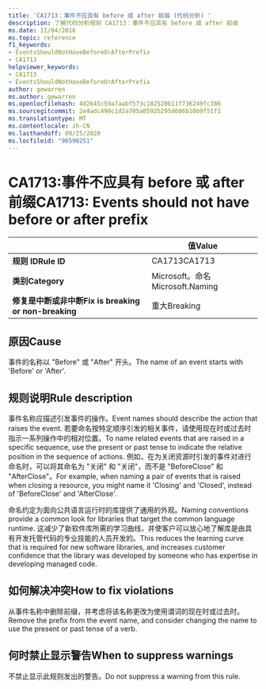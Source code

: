 ```yaml
---
title: 'CA1713：事件不应具有 before 或 after 前缀 (代码分析) '
description: 了解代码分析规则 CA1713：事件不应具有 before 或 after 前缀
ms.date: 11/04/2016
ms.topic: reference
f1_keywords:
- EventsShouldNotHaveBeforeOrAfterPrefix
- CA1713
helpviewer_keywords:
- CA1713
- EventsShouldNotHaveBeforeOrAfterPrefix
author: gewarren
ms.author: gewarren
ms.openlocfilehash: 4d2645c59a7aabf573c182520b11f736249fc386
ms.sourcegitcommit: 2e4adc490c1d2a705a0592b295d606b10b9f51f1
ms.translationtype: MT
ms.contentlocale: zh-CN
ms.lasthandoff: 09/25/2020
ms.locfileid: "96590251"
---
```

# <a name="ca1713-events-should-not-have-before-or-after-prefix"></a><span data-ttu-id="e2d28-103">CA1713:事件不应具有 before 或 after 前缀</span><span class="sxs-lookup"><span data-stu-id="e2d28-103">CA1713: Events should not have before or after prefix</span></span>

| | <span data-ttu-id="e2d28-104">值</span><span class="sxs-lookup"><span data-stu-id="e2d28-104">Value</span></span> |
|-|-|
| <span data-ttu-id="e2d28-105">**规则 ID**</span><span class="sxs-lookup"><span data-stu-id="e2d28-105">**Rule ID**</span></span> |<span data-ttu-id="e2d28-106">CA1713</span><span class="sxs-lookup"><span data-stu-id="e2d28-106">CA1713</span></span>|
| <span data-ttu-id="e2d28-107">**类别**</span><span class="sxs-lookup"><span data-stu-id="e2d28-107">**Category**</span></span> |<span data-ttu-id="e2d28-108">Microsoft。命名</span><span class="sxs-lookup"><span data-stu-id="e2d28-108">Microsoft.Naming</span></span>|
| <span data-ttu-id="e2d28-109">**修复是中断或非中断**</span><span class="sxs-lookup"><span data-stu-id="e2d28-109">**Fix is breaking or non-breaking**</span></span> |<span data-ttu-id="e2d28-110">重大</span><span class="sxs-lookup"><span data-stu-id="e2d28-110">Breaking</span></span>|

## <a name="cause"></a><span data-ttu-id="e2d28-111">原因</span><span class="sxs-lookup"><span data-stu-id="e2d28-111">Cause</span></span>

<span data-ttu-id="e2d28-112">事件的名称以 "Before" 或 "After" 开头。</span><span class="sxs-lookup"><span data-stu-id="e2d28-112">The name of an event starts with 'Before' or 'After'.</span></span>

## <a name="rule-description"></a><span data-ttu-id="e2d28-113">规则说明</span><span class="sxs-lookup"><span data-stu-id="e2d28-113">Rule description</span></span>

<span data-ttu-id="e2d28-114">事件名称应描述引发事件的操作。</span><span class="sxs-lookup"><span data-stu-id="e2d28-114">Event names should describe the action that raises the event.</span></span> <span data-ttu-id="e2d28-115">若要命名按特定顺序引发的相关事件，请使用现在时或过去时指示一系列操作中的相对位置。</span><span class="sxs-lookup"><span data-stu-id="e2d28-115">To name related events that are raised in a specific sequence, use the present or past tense to indicate the relative position in the sequence of actions.</span></span> <span data-ttu-id="e2d28-116">例如，在为关闭资源时引发的事件对进行命名时，可以将其命名为 "关闭" 和 "关闭"，而不是 "BeforeClose" 和 "AfterClose"。</span><span class="sxs-lookup"><span data-stu-id="e2d28-116">For example, when naming a pair of events that is raised when closing a resource, you might name it 'Closing' and 'Closed', instead of 'BeforeClose' and 'AfterClose'.</span></span>

<span data-ttu-id="e2d28-117">命名约定为面向公共语言运行时的库提供了通用的外观。</span><span class="sxs-lookup"><span data-stu-id="e2d28-117">Naming conventions provide a common look for libraries that target the common language runtime.</span></span> <span data-ttu-id="e2d28-118">这减少了新软件库所需的学习曲线，并使客户可以放心地了解库是由具有开发托管代码的专业技能的人员开发的。</span><span class="sxs-lookup"><span data-stu-id="e2d28-118">This reduces the learning curve that is required for new software libraries, and increases customer confidence that the library was developed by someone who has expertise in developing managed code.</span></span>

## <a name="how-to-fix-violations"></a><span data-ttu-id="e2d28-119">如何解决冲突</span><span class="sxs-lookup"><span data-stu-id="e2d28-119">How to fix violations</span></span>

<span data-ttu-id="e2d28-120">从事件名称中删除前缀，并考虑将该名称更改为使用谓词的现在时或过去时。</span><span class="sxs-lookup"><span data-stu-id="e2d28-120">Remove the prefix from the event name, and consider changing the name to use the present or past tense of a verb.</span></span>

## <a name="when-to-suppress-warnings"></a><span data-ttu-id="e2d28-121">何时禁止显示警告</span><span class="sxs-lookup"><span data-stu-id="e2d28-121">When to suppress warnings</span></span>

<span data-ttu-id="e2d28-122">不禁止显示此规则发出的警告。</span><span class="sxs-lookup"><span data-stu-id="e2d28-122">Do not suppress a warning from this rule.</span></span>
